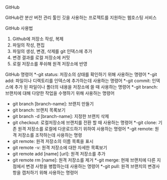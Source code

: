 GitHub

GitHub란
분산 버전 관리 툴인 깃을 사용하는 프로젝트를 지원하는 웹호스팅 서비스

GitHub 사용법
1. Github에 저장소 작성, 복제
2. 파일의 작성, 편집
3. 파일의 생성, 변경, 삭제를 git 인덱스에 추가
4. 변경 결과를 로컬 저장소에 커밋
5. 로컬 저장소를 푸쉬해 원격 저장소에 반영

GitHub 명령어
*-git status: 저장소의 상태를 확인하기 위해 사용하는 명령어
*-git add: 파일이나 디렉토리를 인덱스에 추가하는데 사용하는 명령어
*-git commit: 인덱스에 추가 된 파일이나 폴더의 내용을 저장소에 쓸 때 사용하는 명령어
*-git branch: 브랜치에 대해 다양한 작업을 수행하기 위해 사용하는 명령어
* git branch [branch-name]: 브랜치 만들기
* git branch: 브랜치 목록보기
* git branch -d [branch-name]: 지정한 브랜치 삭제
* git checkout: 로컬저장소에 브랜치를 전환 할 때 사용하는 명령어
*-git clone: 기존 원격 저장소를 로컬에 다운로드하기 위하여 사용하는 명령어
*-git remote: 원격 저장소를 조작하는데 사용하는 명령
* git remote: 원격 저장소의 이름 목록을 표시
* git remote -v: 원격 저장소에 대한 자세한 목록보기
* git remote add [name] [url]: 원격 저장소를 추가
* git remote rm [name]: 원격 저장소를 제거
*-git merge: 현재 브랜치에 다른 지점에서 변경 사항을 병합하는데 사용하는 명령어
*-git pull: 원격 브랜치의 변경사항을 캡처하기 위해 사용하는 명령어
